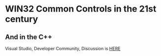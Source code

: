 # WIN32 Common Controls in the 21st century
## And in the C++

Visual Studio, Developer Community, Discussion is [HERE](https://developercommunity.visualstudio.com/content/problem/947351/does-not-work-taskdialogindirect-win10-10018363628.html)
